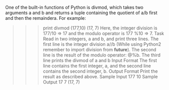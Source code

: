 
One of the built-in functions of Python is divmod, which takes two arguments a and b and returns a tuple containing the quotient of a/b first and then the remaindera.
For example:
>>> print divmod (177,10)
(17, 7)
Here, the integer division is 177/10 => 17 and the modulo operator is 177 %10 => 7.
Task
Read in two integers, a and b, and print three lines.
The first line is the integer division a//b (While using Python2 remember to import division from __future__).
The second line is the result of the modulo operator: @%b.
The third line prints the divmod of a and b
Input Format
The first line contains the first integer, a, and the second line contains the second integer, b.
Output Format
Print the result as described above.
Sample Input
177
10
Sample Output
17
7
(17, 7)
